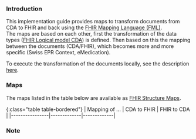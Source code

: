### Introduction

This implementation guide provides maps to transform documents from CDA to FHIR and back using the [FHIR Mapping Language (FML)](https://www.hl7.org/fhir/mapping-language.html).   
The maps are based on each other, first the transformation of the data types ([FHIR Logical model CDA](http://build.fhir.org/ig/HL7/cda-core-2.0/branches/master/index.html)) is defined. Then based on this the mapping between the documents (CDA/FHIR), which becomes more and more specific (Swiss EPR Context, eMedication).

To execute the transformation of the documents locally, see the description [here](https://github.com/hl7ch/evacdoc-fhir-maps#development).

### Maps

The maps listed in the table below are available as [FHIR Structure Maps](https://www.hl7.org/fhir/structuremap.html).

{:class="table table-bordered"}
| Mapping of ... | CDA to FHIR | FHIR to CDA |
|----------------|-------------|-------------|


### Note
